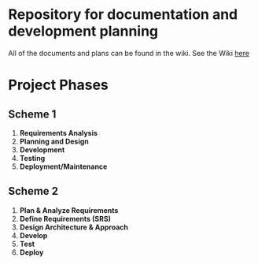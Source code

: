 # Repository for documentation and development planning
All of the documents and plans can be found in the wiki.
See the Wiki [here](https://github.com/KnowAboutGov/planning-and-documentation/wiki)
# Project Phases
## Scheme 1
1. __Requirements Analysis__
1. __Planning and Design__
1. __Development__
1. __Testing__
1. __Deployment/Maintenance__
## Scheme 2
1. __Plan & Analyze Requirements__
1. __Define Requirements (SRS)__
1. __Design Architecture & Approach__
1. __Develop__
1. __Test__
1. __Deploy__
